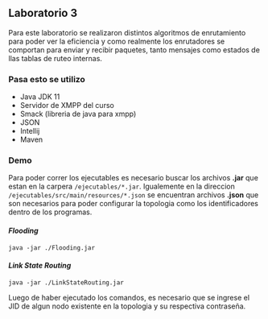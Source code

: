 ## Laboratorio 3

Para este laboratorio se realizaron distintos algoritmos de enrutamiento para poder ver la eficiencia y como realmente los enrutadores se comportan para enviar y recibir paquetes, tanto mensajes como estados de llas tablas de ruteo internas.

### Pasa esto se utilizo
* Java JDK 11
* Servidor de XMPP del curso
* Smack (libreria de java para xmpp)
* JSON
* Intellij
* Maven

### Demo

Para poder correr los ejecutables es necesario buscar los archivos **.jar** que estan en la carpera `/ejecutables/*.jar`. Igualemente en la direccion `/ejecutables/src/main/resources/*.json` se encuentran archivos **.json** que son necesarios para poder configurar la topologia como los identificadores dentro de los programas.

#### *Flooding*
```
java -jar ./Flooding.jar
```

#### *Link State Routing*
```
java -jar ./LinkStateRouting.jar
```

Luego de haber ejecutado los comandos, es necesario que se ingrese el JID de algun nodo existente en la topologia y su respectiva contraseña.
